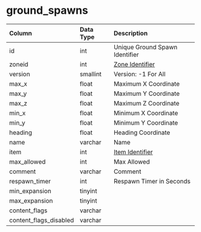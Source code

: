 # ground_spawns

| Column | Data Type | Description |
| :--- | :--- | :--- |
| id | int | Unique Ground Spawn Identifier |
| zoneid | int | [Zone Identifier](../../../../categories/zones/zone-list) |
| version | smallint | Version: -1 For All |
| max_x | float | Maximum X Coordinate |
| max_y | float | Maximum Y Coordinate |
| max_z | float | Maximum Z Coordinate |
| min_x | float | Minimum X Coordinate |
| min_y | float | Minimum Y Coordinate |
| heading | float | Heading Coordinate |
| name | varchar | Name |
| item | int | [Item Identifier](../../../schema/categories/items/items.md) |
| max_allowed | int | Max Allowed |
| comment | varchar | Comment |
| respawn_timer | int | Respawn Timer in Seconds |
| min_expansion | tinyint |  |
| max_expansion | tinyint |  |
| content_flags | varchar |  |
| content_flags_disabled | varchar |  |

